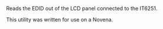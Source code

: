 Reads the EDID out of the LCD panel connected to the IT6251.

This utility was written for use on a Novena.
